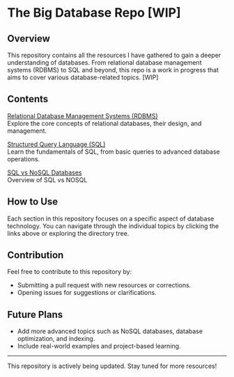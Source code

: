 # The Big Database Repo [WIP]

## Overview
This repository contains all the resources I have gathered to gain a deeper understanding of databases. From relational database management systems (RDBMS) to SQL and beyond, this repo is a work in progress that aims to cover various database-related topics. [WIP]

## Contents
[Relational Database Management Systems (RDBMS)](./RDBMS.md)  
  Explore the core concepts of relational databases, their design, and management.

  
[Structured Query Language (SQL)](./SQL.md)  
  Learn the fundamentals of SQL, from basic queries to advanced database operations.

[SQL vs NoSQL Databases](./SQL-VS-NOSQL.md)  
Overview of SQL vs NOSQL

## How to Use
Each section in this repository focuses on a specific aspect of database technology. You can navigate through the individual topics by clicking the links above or exploring the directory tree.

## Contribution
Feel free to contribute to this repository by:
- Submitting a pull request with new resources or corrections.
- Opening issues for suggestions or clarifications.

## Future Plans
- Add more advanced topics such as NoSQL databases, database optimization, and indexing.
- Include real-world examples and project-based learning.

---

This repository is actively being updated. Stay tuned for more resources!
